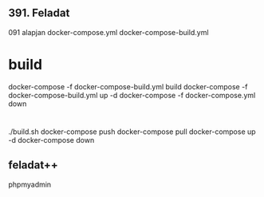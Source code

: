 ## 391. Feladat

091 alapjan
docker-compose.yml
docker-compose-build.yml

# build
docker-compose -f docker-compose-build.yml build
docker-compose -f docker-compose-build.yml up -d
docker-compose -f docker-compose.yml down

# 
./build.sh
docker-compose push
docker-compose pull
docker-compose up -d
docker-compose down

## feladat++
phpmyadmin

```